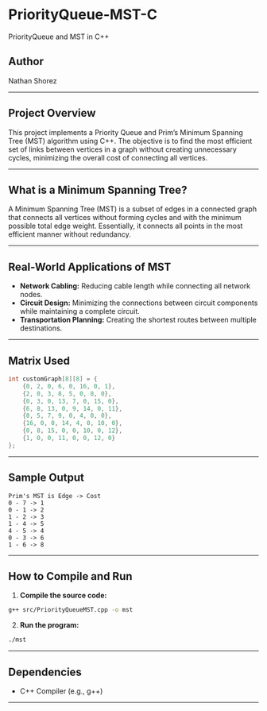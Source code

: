 # PriorityQueue-MST-C
PriorityQueue and MST in C++

## Author  
Nathan Shorez  

---

## Project Overview  
This project implements a Priority Queue and Prim’s Minimum Spanning Tree (MST) algorithm using C++. The objective is to find the most efficient set of links between vertices in a graph without creating unnecessary cycles, minimizing the overall cost of connecting all vertices.

---

## What is a Minimum Spanning Tree?  
A Minimum Spanning Tree (MST) is a subset of edges in a connected graph that connects all vertices without forming cycles and with the minimum possible total edge weight. Essentially, it connects all points in the most efficient manner without redundancy.

---

## Real-World Applications of MST  
- **Network Cabling:** Reducing cable length while connecting all network nodes.  
- **Circuit Design:** Minimizing the connections between circuit components while maintaining a complete circuit.  
- **Transportation Planning:** Creating the shortest routes between multiple destinations.  

---

## Matrix Used  

```cpp
int customGraph[8][8] = {
    {0, 2, 0, 6, 0, 16, 0, 1},
    {2, 0, 3, 8, 5, 0, 8, 0},
    {0, 3, 0, 13, 7, 0, 15, 0},
    {6, 8, 13, 0, 9, 14, 0, 11},
    {0, 5, 7, 9, 0, 4, 0, 0},
    {16, 0, 0, 14, 4, 0, 10, 0},
    {0, 8, 15, 0, 0, 10, 0, 12},
    {1, 0, 0, 11, 0, 0, 12, 0}
};
```

---

## Sample Output  

```
Prim's MST is Edge -> Cost
0 - 7 -> 1
0 - 1 -> 2
1 - 2 -> 3
1 - 4 -> 5
4 - 5 -> 4
0 - 3 -> 6
1 - 6 -> 8
```

---

## How to Compile and Run  

1. **Compile the source code:**

```bash
g++ src/PriorityQueueMST.cpp -o mst
```

2. **Run the program:**

```bash
./mst
```

---

## Dependencies  
- C++ Compiler (e.g., g++)

---
